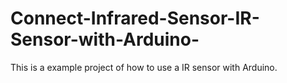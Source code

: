# Connect-Infrared-Sensor-IR-Sensor-with-Arduino-
This is a example project of how to use a IR sensor with Arduino. 
